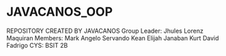 # JAVACANOS_OOP
REPOSITORY CREATED BY JAVACANOS
Group Leader:
  Jhules Lorenz Maquiran
Members:
  Mark Angelo Servando
  Kean Elijah Janaban
  Kurt David Fadrigo
CYS:
  BSIT 2B
